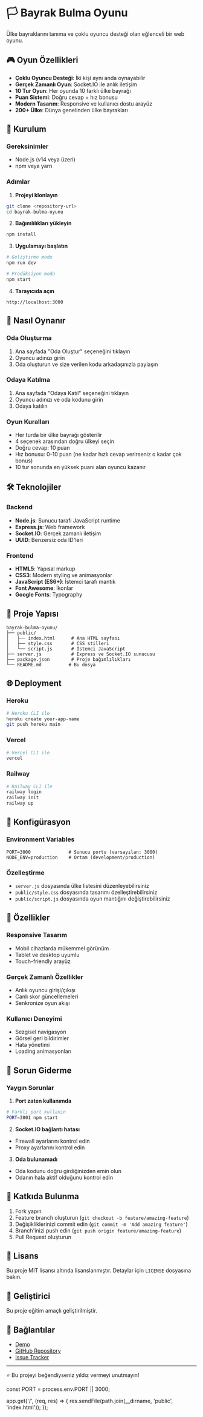# 🏳️ Bayrak Bulma Oyunu

Ülke bayraklarını tanıma ve çoklu oyuncu desteği olan eğlenceli bir web oyunu.

## 🎮 Oyun Özellikleri

- **Çoklu Oyuncu Desteği**: İki kişi aynı anda oynayabilir
- **Gerçek Zamanlı Oyun**: Socket.IO ile anlık iletişim
- **10 Tur Oyun**: Her oyunda 10 farklı ülke bayrağı
- **Puan Sistemi**: Doğru cevap + hız bonusu
- **Modern Tasarım**: Responsive ve kullanıcı dostu arayüz
- **200+ Ülke**: Dünya genelinden ülke bayrakları

## 🚀 Kurulum

### Gereksinimler
- Node.js (v14 veya üzeri)
- npm veya yarn

### Adımlar

1. **Projeyi klonlayın**
```bash
git clone <repository-url>
cd bayrak-bulma-oyunu
```

2. **Bağımlılıkları yükleyin**
```bash
npm install
```

3. **Uygulamayı başlatın**
```bash
# Geliştirme modu
npm run dev

# Prodüksiyon modu
npm start
```

4. **Tarayıcıda açın**
```
http://localhost:3000
```

## 🎯 Nasıl Oynanır

### Oda Oluşturma
1. Ana sayfada "Oda Oluştur" seçeneğini tıklayın
2. Oyuncu adınızı girin
3. Oda oluşturun ve size verilen kodu arkadaşınızla paylaşın

### Odaya Katılma
1. Ana sayfada "Odaya Katıl" seçeneğini tıklayın
2. Oyuncu adınızı ve oda kodunu girin
3. Odaya katılın

### Oyun Kuralları
- Her turda bir ülke bayrağı gösterilir
- 4 seçenek arasından doğru ülkeyi seçin
- Doğru cevap: 10 puan
- Hız bonusu: 0-10 puan (ne kadar hızlı cevap verirseniz o kadar çok bonus)
- 10 tur sonunda en yüksek puanı alan oyuncu kazanır

## 🛠️ Teknolojiler

### Backend
- **Node.js**: Sunucu tarafı JavaScript runtime
- **Express.js**: Web framework
- **Socket.IO**: Gerçek zamanlı iletişim
- **UUID**: Benzersiz oda ID'leri

### Frontend
- **HTML5**: Yapısal markup
- **CSS3**: Modern styling ve animasyonlar
- **JavaScript (ES6+)**: İstemci tarafı mantık
- **Font Awesome**: İkonlar
- **Google Fonts**: Typography

## 📁 Proje Yapısı

```
bayrak-bulma-oyunu/
├── public/
│   ├── index.html      # Ana HTML sayfası
│   ├── style.css       # CSS stilleri
│   └── script.js       # İstemci JavaScript
├── server.js           # Express ve Socket.IO sunucusu
├── package.json        # Proje bağımlılıkları
└── README.md          # Bu dosya
```

## 🌐 Deployment

### Heroku
```bash
# Heroku CLI ile
heroku create your-app-name
git push heroku main
```

### Vercel
```bash
# Vercel CLI ile
vercel
```

### Railway
```bash
# Railway CLI ile
railway login
railway init
railway up
```

## 🔧 Konfigürasyon

### Environment Variables
```env
PORT=3000              # Sunucu portu (varsayılan: 3000)
NODE_ENV=production    # Ortam (development/production)
```

### Özelleştirme
- `server.js` dosyasında ülke listesini düzenleyebilirsiniz
- `public/style.css` dosyasında tasarımı özelleştirebilirsiniz
- `public/script.js` dosyasında oyun mantığını değiştirebilirsiniz

## 🎨 Özellikler

### Responsive Tasarım
- Mobil cihazlarda mükemmel görünüm
- Tablet ve desktop uyumlu
- Touch-friendly arayüz

### Gerçek Zamanlı Özellikler
- Anlık oyuncu girişi/çıkışı
- Canlı skor güncellemeleri
- Senkronize oyun akışı

### Kullanıcı Deneyimi
- Sezgisel navigasyon
- Görsel geri bildirimler
- Hata yönetimi
- Loading animasyonları

## 🐛 Sorun Giderme

### Yaygın Sorunlar

1. **Port zaten kullanımda**
```bash
# Farklı port kullanın
PORT=3001 npm start
```

2. **Socket.IO bağlantı hatası**
- Firewall ayarlarını kontrol edin
- Proxy ayarlarını kontrol edin

3. **Oda bulunamadı**
- Oda kodunu doğru girdiğinizden emin olun
- Odanın hala aktif olduğunu kontrol edin

## 🤝 Katkıda Bulunma

1. Fork yapın
2. Feature branch oluşturun (`git checkout -b feature/amazing-feature`)
3. Değişikliklerinizi commit edin (`git commit -m 'Add amazing feature'`)
4. Branch'inizi push edin (`git push origin feature/amazing-feature`)
5. Pull Request oluşturun

## 📝 Lisans

Bu proje MIT lisansı altında lisanslanmıştır. Detaylar için `LICENSE` dosyasına bakın.

## 👥 Geliştirici

Bu proje eğitim amaçlı geliştirilmiştir.

## 🔗 Bağlantılar

- [Demo](https://your-app-url.herokuapp.com)
- [GitHub Repository](https://github.com/your-username/bayrak-bulma-oyunu)
- [Issue Tracker](https://github.com/your-username/bayrak-bulma-oyunu/issues)

---

⭐ Bu projeyi beğendiyseniz yıldız vermeyi unutmayın! 

const PORT = process.env.PORT || 3000; 

app.get('/', (req, res) => {
  res.sendFile(path.join(__dirname, 'public', 'index.html'));
}); 